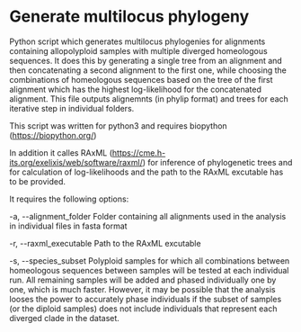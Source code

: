 # Generate multilocus phylogeny

Python script which generates multilocus phylogenies for alignments containing allopolyploid samples with multiple diverged homeologous sequences. It does this by generating a single tree from an alignment and then concatenating a second alignment to the first one, while choosing the combinations of homeologous sequences based on the tree of the first alignment which has the highest log-likelihood for the concatenated alignment.
This file outputs alignemnts (in phylip format) and trees for each iterative step in individual folders.

This script was written for python3 and requires biopython (https://biopython.org/)

In addition it calles RAxML (https://cme.h-its.org/exelixis/web/software/raxml/) for inference of phylogenetic trees and for calculation of log-likelihoods and the path to the RAxML excutable has to be provided.

It requires the following options:

  -a, --alignment_folder Folder containing all alignments used in the analysis in individual files in fasta format

  -r, --raxml_executable Path to the RAxML excutable

  -s, --species_subset Polyploid samples for which all combinations between homeologous sequences between samples will be tested at each individual run. All remaining samples will be added and phased individually one by one, which is much faster. However, it may be possible that the analysis looses the power to accurately phase individuals if the subset of samples (or the diploid samples) does not include individuals that represent each diverged clade in the dataset.
